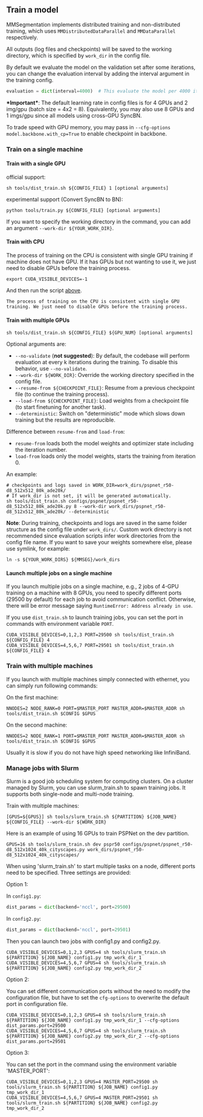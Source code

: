 ## Train a model

MMSegmentation implements distributed training and non-distributed training,
which uses `MMDistributedDataParallel` and `MMDataParallel` respectively.

All outputs (log files and checkpoints) will be saved to the working directory,
which is specified by `work_dir` in the config file.

By default we evaluate the model on the validation set after some iterations, you can change the evaluation interval by adding the interval argument in the training config.

```python
evaluation = dict(interval=4000)  # This evaluate the model per 4000 iterations.
```

**\*Important\***: The default learning rate in config files is for 4 GPUs and 2 img/gpu (batch size = 4x2 = 8).
Equivalently, you may also use 8 GPUs and 1 imgs/gpu since all models using cross-GPU SyncBN.

To trade speed with GPU memory, you may pass in `--cfg-options model.backbone.with_cp=True` to enable checkpoint in backbone.

### Train on a single machine

#### Train with a single GPU

official support:

```shell
sh tools/dist_train.sh ${CONFIG_FILE} 1 [optional arguments]
```

experimental support (Convert SyncBN to BN):

```shell
python tools/train.py ${CONFIG_FILE} [optional arguments]
```

If you want to specify the working directory in the command, you can add an argument `--work-dir ${YOUR_WORK_DIR}`.

#### Train with CPU

The process of training on the CPU is consistent with single GPU training if machine does not have GPU. If it has GPUs but not wanting to use it, we just need to disable GPUs before the training process.

```shell
export CUDA_VISIBLE_DEVICES=-1
```

And then run the script [above](#train-with-a-single-gpu).

```{warning}
The process of training on the CPU is consistent with single GPU training. We just need to disable GPUs before the training process.
```

#### Train with multiple GPUs

```shell
sh tools/dist_train.sh ${CONFIG_FILE} ${GPU_NUM} [optional arguments]
```

Optional arguments are:

- `--no-validate` (**not suggested**): By default, the codebase will perform evaluation at every k iterations during the training. To disable this behavior, use `--no-validate`.
- `--work-dir ${WORK_DIR}`: Override the working directory specified in the config file.
- `--resume-from ${CHECKPOINT_FILE}`: Resume from a previous checkpoint file (to continue the training process).
- `--load-from ${CHECKPOINT_FILE}`: Load weights from a checkpoint file (to start finetuning for another task).
- `--deterministic`: Switch on "deterministic" mode which slows down training but the results are reproducible.

Difference between `resume-from` and `load-from`:

- `resume-from` loads both the model weights and optimizer state including the iteration number.
- `load-from` loads only the model weights, starts the training from iteration 0.

An example:

```shell
# checkpoints and logs saved in WORK_DIR=work_dirs/pspnet_r50-d8_512x512_80k_ade20k/
# If work_dir is not set, it will be generated automatically.
sh tools/dist_train.sh configs/pspnet/pspnet_r50-d8_512x512_80k_ade20k.py 8 --work-dir work_dirs/pspnet_r50-d8_512x512_80k_ade20k/ --deterministic
```

**Note**: During training, checkpoints and logs are saved in the same folder structure as the config file under `work_dirs/`. Custom work directory is not recommended since evaluation scripts infer work directories from the config file name. If you want to save your weights somewhere else, please use symlink, for example:

```shell
ln -s ${YOUR_WORK_DIRS} ${MMSEG}/work_dirs
```

#### Launch multiple jobs on a single machine

If you launch multiple jobs on a single machine, e.g., 2 jobs of 4-GPU training on a machine with 8 GPUs, you need to specify different ports (29500 by default) for each job to avoid communication conflict. Otherwise, there will be error message saying `RuntimeError: Address already in use`.

If you use `dist_train.sh` to launch training jobs, you can set the port in commands with environment variable `PORT`.

```shell
CUDA_VISIBLE_DEVICES=0,1,2,3 PORT=29500 sh tools/dist_train.sh ${CONFIG_FILE} 4
CUDA_VISIBLE_DEVICES=4,5,6,7 PORT=29501 sh tools/dist_train.sh ${CONFIG_FILE} 4
```

### Train with multiple machines

If you launch with multiple machines simply connected with ethernet, you can simply run following commands:

On the first machine:

```shell
NNODES=2 NODE_RANK=0 PORT=$MASTER_PORT MASTER_ADDR=$MASTER_ADDR sh tools/dist_train.sh $CONFIG $GPUS
```

On the second machine:

```shell
NNODES=2 NODE_RANK=1 PORT=$MASTER_PORT MASTER_ADDR=$MASTER_ADDR sh tools/dist_train.sh $CONFIG $GPUS
```

Usually it is slow if you do not have high speed networking like InfiniBand.

### Manage jobs with Slurm

Slurm is a good job scheduling system for computing clusters. On a cluster managed by Slurm, you can use slurm_train.sh to spawn training jobs. It supports both single-node and multi-node training.

Train with multiple machines:

```shell
[GPUS=${GPUS}] sh tools/slurm_train.sh ${PARTITION} ${JOB_NAME} ${CONFIG_FILE} --work-dir ${WORK_DIR}
```

Here is an example of using 16 GPUs to train PSPNet on the dev partition.

```shell
GPUS=16 sh tools/slurm_train.sh dev pspr50 configs/pspnet/pspnet_r50-d8_512x1024_40k_cityscapes.py work_dirs/pspnet_r50-d8_512x1024_40k_cityscapes/
```

When using 'slurm_train.sh' to start multiple tasks on a node, different ports need to be specified. Three settings are provided:

Option 1:

In `config1.py`:

```python
dist_params = dict(backend='nccl', port=29500)
```

In `config2.py`:

```python
dist_params = dict(backend='nccl', port=29501)
```

Then you can launch two jobs with config1.py and config2.py.

```shell
CUDA_VISIBLE_DEVICES=0,1,2,3 GPUS=4 sh tools/slurm_train.sh ${PARTITION} ${JOB_NAME} config1.py tmp_work_dir_1
CUDA_VISIBLE_DEVICES=4,5,6,7 GPUS=4 sh tools/slurm_train.sh ${PARTITION} ${JOB_NAME} config2.py tmp_work_dir_2
```

Option 2:

You can set different communication ports without the need to modify the configuration file, but have to set the `cfg-options` to overwrite the default port in configuration file.

```shell
CUDA_VISIBLE_DEVICES=0,1,2,3 GPUS=4 sh tools/slurm_train.sh ${PARTITION} ${JOB_NAME} config1.py tmp_work_dir_1 --cfg-options dist_params.port=29500
CUDA_VISIBLE_DEVICES=4,5,6,7 GPUS=4 sh tools/slurm_train.sh ${PARTITION} ${JOB_NAME} config2.py tmp_work_dir_2 --cfg-options dist_params.port=29501
```

Option 3:

You can set the port in the command using the environment variable 'MASTER_PORT':

```shell
CUDA_VISIBLE_DEVICES=0,1,2,3 GPUS=4 MASTER_PORT=29500 sh tools/slurm_train.sh ${PARTITION} ${JOB_NAME} config1.py tmp_work_dir_1
CUDA_VISIBLE_DEVICES=4,5,6,7 GPUS=4 MASTER_PORT=29501 sh tools/slurm_train.sh ${PARTITION} ${JOB_NAME} config2.py tmp_work_dir_2
```
